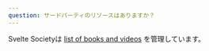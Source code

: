 ```yaml
---
question: サードパーティのリソースはありますか？
---
```


Svelte Societyは [list of books and videos](https://sveltesociety.dev/resources) を管理しています。

